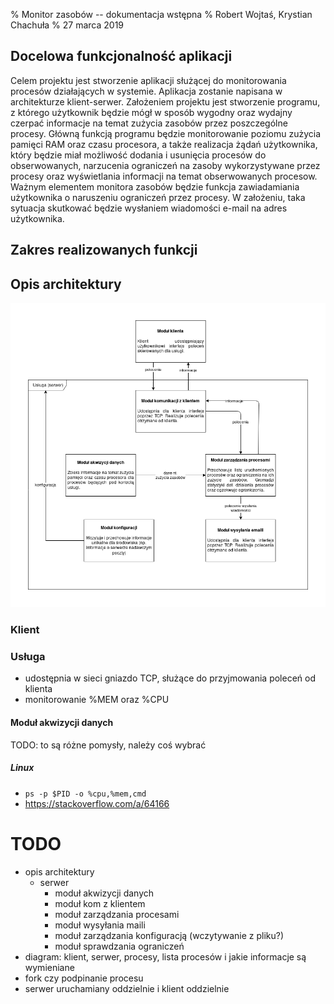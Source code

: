 % Monitor zasobów -- dokumentacja wstępna
% Robert Wojtaś, Krystian Chachuła
% 27 marca 2019

## Docelowa funkcjonalność aplikacji

Celem projektu jest stworzenie aplikacji służącej do monitorowania procesów działających w systemie. Aplikacja zostanie napisana w architekturze klient-serwer. Założeniem projektu jest stworzenie programu, z którego użytkownik będzie mógł w sposób wygodny oraz wydajny czerpać informacje na temat zużycia zasobów przez poszczególne procesy. Główną funkcją programu będzie monitorowanie poziomu zużycia pamięci RAM oraz czasu procesora, a także realizacja żądań użytkownika, który będzie miał możliwość dodania i usunięcia procesów do obserwowanych, narzucenia ograniczeń na zasoby wykorzystywane przez procesy oraz wyświetlania informacji na temat obserwowanych procesow. Ważnym elementem monitora zasobów będzie funkcja zawiadamiania użytkownika o naruszeniu ograniczeń przez procesy. W założeniu, taka sytuacja skutkować będzie wysłaniem wiadomości e-mail na adres użytkownika.

## Zakres realizowanych funkcji

## Opis architektury


![Diagram architektury](diagram.png)


### Klient

### Usługa


* udostępnia w sieci gniazdo TCP, służące do przyjmowania poleceń od klienta
* monitorowanie %MEM oraz %CPU


#### Moduł akwizycji danych

 TODO: to są różne pomysły, należy coś wybrać
 
 
##### Linux

* `ps -p $PID -o %cpu,%mem,cmd`
* https://stackoverflow.com/a/64166



# TODO
* opis architektury
  * serwer
    * moduł akwizycji danych
    * moduł kom z klientem
    * moduł zarządzania procesami
    * moduł wysyłania maili
    * moduł zarządzania konfiguracją (wczytywanie z pliku?)
    * moduł sprawdzania ograniczeń
* diagram: klient, serwer, procesy, lista procesów i jakie informacje są wymieniane
* fork czy podpinanie procesu
* serwer uruchamiany oddzielnie i klient oddzielnie
